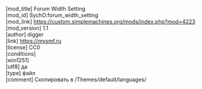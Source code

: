 [mod_title] Forum Width Setting  
[mod_id] SychO:forum_width_setting  
[mod_link] https://custom.simplemachines.org/mods/index.php?mod=4223  
[mod_version] 1.1  
[author] digger  
[link] https://mysmf.ru  
[license] CC0  
[conditions]                            
[win1251]  
[utf8] да  
[type] файл  
[comment] Скопировать в /Themes/default/languages/
